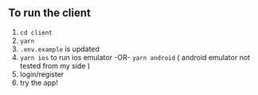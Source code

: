 ## To run the client

1. `cd client`
2. `yarn`
3. `.env.example` is updated
4. `yarn ios` to run ios emulator -OR- `yarn android`
   ( android emulator not tested from my side )
5. login/register
6. try the app!
